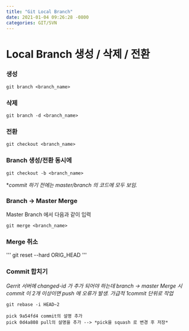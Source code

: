 ```yaml
---
title: "Git Local Branch"
date: 2021-01-04 09:26:28 -0800
categories: GIT/SVN
---
```


# Local Branch 생성 / 삭제 / 전환

### 생성 
```
git branch <branch_name>
```

### 삭제 
```
git branch -d <branch_name>
```

### 전환
```
git checkout <branch_name>
```

### Branch 생성/전환 동시에
```
git checkout -b <branch_name>
```

**commit 하기 전에는 master/branch 의 코드에 모두 보임.*

### Branch -> Master Merge
Master Branch 에서 다음과 같이 입력
```
git merge <branch_name>
```

### Merge 취소
'''
git reset --hard ORIG_HEAD
'''

### Commit 합치기
*Gerrit 서버에 changed-id 가 추가 되어야 하는데 branch -> master Merge 시 commit 이 2개 이상이면 push 에 오류가 발생.  가급적 1commit 단위로 작업*
```
git rebase -i HEAD~2
```

```
pick 9a54fd4 commit의 설명 추가
pick 0d4a808 pull의 설명을 추가 --> *pick을 squash 로 변경 후 저장*
```


